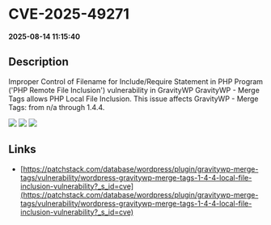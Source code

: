 # CVE-2025-49271

**2025-08-14 11:15:40**

## Description
Improper Control of Filename for Include/Require Statement in PHP Program ('PHP Remote File Inclusion') vulnerability in GravityWP GravityWP - Merge Tags allows PHP Local File Inclusion. This issue affects GravityWP - Merge Tags: from n/a through 1.4.4.

![](https://img.shields.io/static/v1?label=Score&message=7.5&color=red)
![](https://img.shields.io/static/v1?label=Severity&message=HIGH&color=red)
![](https://img.shields.io/static/v1?label=CWE&message=RFI&color=green)

## Links
- [https://patchstack.com/database/wordpress/plugin/gravitywp-merge-tags/vulnerability/wordpress-gravitywp-merge-tags-1-4-4-local-file-inclusion-vulnerability?_s_id=cve](https://patchstack.com/database/wordpress/plugin/gravitywp-merge-tags/vulnerability/wordpress-gravitywp-merge-tags-1-4-4-local-file-inclusion-vulnerability?_s_id=cve)
